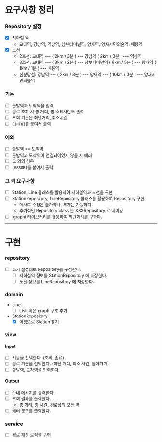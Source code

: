 # 요구사항 정리

### Repository 설정

- [X] 지하철 역
    - 교대역, 강남역, 역삼역, 남부터미널역, 양재역, 양재시민의숲역, 매봉역
- [X] 노선
    - 2호선: 교대역 --- ( 2km / 3분 ) --- 강남역 ( 2km / 3분 ) --- 역삼역
    - 3호선: 교대역 --- ( 3km / 2분 ) --- 남부터미널역 ( 6km / 5분 ) --- 양재역 ( 1km / 1분 ) --- 매봉역
    - 신분당선: 강남역 --- ( 2km / 8분 ) --- 양재역 --- ( 10km / 3분 ) --- 양재시민의숲역

### 기능

- [ ] 출발역과 도착역을 입력
- [ ] 경로 조회 시 총 거리, 총 소요시간도 출력
- [ ] 조회 기준은 최단거리, 최소시간
- [ ] `[INFO]`를 붙여서 출력

### 예외

- [ ] 출발역 == 도착역
- [ ] 출발역과 도착역이 연결되어있지 않을 시 에러
- [ ] 그 외의 경우
- [ ] `[ERROR]`를 붙여서 출력

### 그 외 요구사항

- [ ] Station, Line 클래스를 활용하여 지하철역과 노선을 구현
- [ ] StationRepository, LineRepository 클래스를 활용하여 Repository 구현
    - 메서드 수정은 불가하나, 추가는 가능하다.
    - 추가적인 Repository class 는 XXXRepository 로 네이밍
- [ ] jgrapht 라이브러리를 활용하여 최단거리를 구한다.

---

# 구현

### repository

- [ ] 초기 설정대로 Repository를 구성한다.
    - [ ] 지하철역 정보를 StationRepository 에 저장한다.
    - [ ] 노선 정보를 LineRepository 에 저장한다.

### domain

- Line
    - [ ] List<Station>, 혹은 graph 구조 추가
- StationRepository
    - [X] 이름으로 Station 찾기

### view

#### Input

- [ ] 기능을 선택한다. (조회, 종료)
- [ ] 경로 기준을 선택한다. (최단 거리, 최소 시간, 돌아가기)
- [ ] 출발역, 도착역을 입력한다.

#### Output

- [ ] 안내 메시지를 출력한다.
- [ ] 조회 결과를 출력한다.
    - 총 거리, 총 시간, 경로상의 모든 역
- [ ] 에러 문구를 출력한다.

### service

- [ ] 경로 계산 로직을 구현
